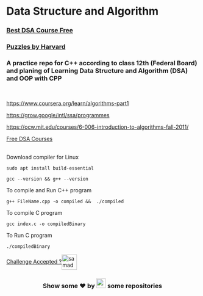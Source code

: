 # Data Structure and Algorithm

### [Best DSA Course Free](https://youtube.com/playlist?list=PLDzeHZWIZsTryvtXdMr6rPh4IDexB5NIA)

### [Puzzles by Harvard](https://cs50.harvard.edu/x/2023/puzzles/)

### A practice repo for C++ according to class 12th (Federal Board) and planing of Learning Data Structure and Algorithm (DSA) and OOP with CPP

<br>

https://www.coursera.org/learn/algorithms-part1

https://grow.google/intl/ssa/programmes

https://ocw.mit.edu/courses/6-006-introduction-to-algorithms-fall-2011/

[Free DSA Courses](https://www.freecodecamp.org/news/these-are-the-best-free-courses-to-learn-data-structures-and-algorithms-in-depth-4d52f0d6b35a/)

<br>
Download compiler for Linux

```
sudo apt install build-essential
```

```
gcc --version && g++ --version
```

To compile and Run C++ program

```
g++ FileName.cpp -o compiled &&  ./compiled
```

To compile C program

```
gcc index.c -o compiledBinary
```

To Run C program

```
./compiledBinary
```

<a href="https://leetcode.com/shehza_d/" target="blank">Challenge Accepted ?<img align="center" src="https://raw.githubusercontent.com/rahuldkjain/github-profile-readme-generator/master/src/images/icons/Social/leet-code.svg" alt="samadpls" height="40" width="40" /></a>

<h3 align="center">Show some ❤ by <img src="https://imgur.com/o7ncZFp.jpg" height=25px width=25px> some repositories</h3>
